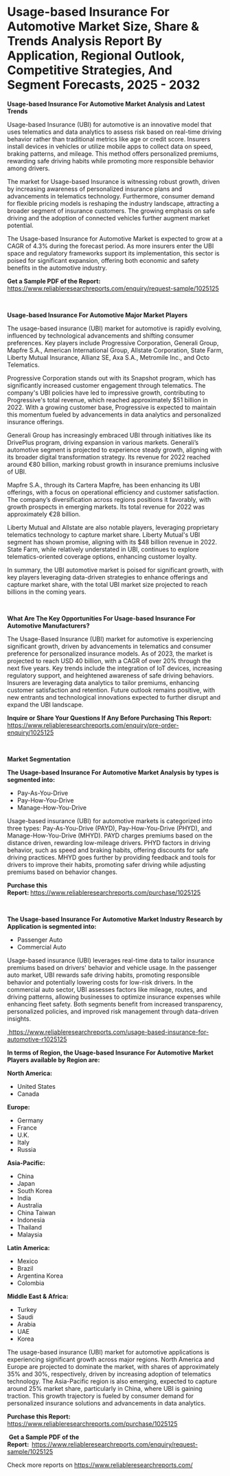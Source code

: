 <p><h1>Usage-based Insurance For Automotive Market Size, Share & Trends Analysis Report By Application, Regional Outlook, Competitive Strategies, And Segment Forecasts, 2025 - 2032</h1></p><p><strong>Usage-based Insurance For Automotive Market Analysis and Latest Trends</strong></p>
<p><p>Usage-based Insurance (UBI) for automotive is an innovative model that uses telematics and data analytics to assess risk based on real-time driving behavior rather than traditional metrics like age or credit score. Insurers install devices in vehicles or utilize mobile apps to collect data on speed, braking patterns, and mileage. This method offers personalized premiums, rewarding safe driving habits while promoting more responsible behavior among drivers.</p><p>The market for Usage-based Insurance is witnessing robust growth, driven by increasing awareness of personalized insurance plans and advancements in telematics technology. Furthermore, consumer demand for flexible pricing models is reshaping the industry landscape, attracting a broader segment of insurance customers. The growing emphasis on safe driving and the adoption of connected vehicles further augment market potential.</p><p>The Usage-based Insurance for Automotive Market is expected to grow at a CAGR of 4.3% during the forecast period. As more insurers enter the UBI space and regulatory frameworks support its implementation, this sector is poised for significant expansion, offering both economic and safety benefits in the automotive industry.</p></p>
<p><strong>Get a Sample PDF of the Report:&nbsp;</strong> <a href="https://www.reliableresearchreports.com/enquiry/request-sample/1025125?utm_campaign=2186&utm_medium=2&utm_source=Github&utm_content=ia&utm_term=11032025&utm_id=usage-based-insurance-for-automotive">https://www.reliableresearchreports.com/enquiry/request-sample/1025125</a></p>
<p>&nbsp;</p>
<p><strong>Usage-based Insurance For Automotive Major Market Players</strong></p>
<p><p>The usage-based insurance (UBI) market for automotive is rapidly evolving, influenced by technological advancements and shifting consumer preferences. Key players include Progressive Corporation, Generali Group, Mapfre S.A., American International Group, Allstate Corporation, State Farm, Liberty Mutual Insurance, Allianz SE, Axa S.A., Metromile Inc., and Octo Telematics.</p><p>Progressive Corporation stands out with its Snapshot program, which has significantly increased customer engagement through telematics. The company's UBI policies have led to impressive growth, contributing to Progressive's total revenue, which reached approximately $51 billion in 2022. With a growing customer base, Progressive is expected to maintain this momentum fueled by advancements in data analytics and personalized insurance offerings.</p><p>Generali Group has increasingly embraced UBI through initiatives like its DrivePlus program, driving expansion in various markets. Generali’s automotive segment is projected to experience steady growth, aligning with its broader digital transformation strategy. Its revenue for 2022 reached around €80 billion, marking robust growth in insurance premiums inclusive of UBI.</p><p>Mapfre S.A., through its Cartera Mapfre, has been enhancing its UBI offerings, with a focus on operational efficiency and customer satisfaction. The company’s diversification across regions positions it favorably, with growth prospects in emerging markets. Its total revenue for 2022 was approximately €28 billion.</p><p>Liberty Mutual and Allstate are also notable players, leveraging proprietary telematics technology to capture market share. Liberty Mutual's UBI segment has shown promise, aligning with its $48 billion revenue in 2022. State Farm, while relatively understated in UBI, continues to explore telematics-oriented coverage options, enhancing customer loyalty.</p><p>In summary, the UBI automotive market is poised for significant growth, with key players leveraging data-driven strategies to enhance offerings and capture market share, with the total UBI market size projected to reach billions in the coming years.</p></p>
<p>&nbsp;</p>
<p><strong>What Are The Key Opportunities For Usage-based Insurance For Automotive Manufacturers?</strong></p>
<p><p>The Usage-Based Insurance (UBI) market for automotive is experiencing significant growth, driven by advancements in telematics and consumer preference for personalized insurance models. As of 2023, the market is projected to reach USD 40 billion, with a CAGR of over 20% through the next five years. Key trends include the integration of IoT devices, increasing regulatory support, and heightened awareness of safe driving behaviors. Insurers are leveraging data analytics to tailor premiums, enhancing customer satisfaction and retention. Future outlook remains positive, with new entrants and technological innovations expected to further disrupt and expand the UBI landscape.</p></p>
<p><strong>Inquire or Share Your Questions If Any Before Purchasing This Report:</strong> <a href="https://www.reliableresearchreports.com/enquiry/pre-order-enquiry/1025125?utm_campaign=2186&utm_medium=2&utm_source=Github&utm_content=ia&utm_term=11032025&utm_id=usage-based-insurance-for-automotive">https://www.reliableresearchreports.com/enquiry/pre-order-enquiry/1025125</a></p>
<p>&nbsp;</p>
<p><strong>Market Segmentation</strong></p>
<p><strong>The Usage-based Insurance For Automotive Market Analysis by types is segmented into:</strong></p>
<p><ul><li>Pay-As-You-Drive</li><li>Pay-How-You-Drive</li><li>Manage-How-You-Drive</li></ul></p>
<p><p>Usage-based insurance (UBI) for automotive markets is categorized into three types: Pay-As-You-Drive (PAYD), Pay-How-You-Drive (PHYD), and Manage-How-You-Drive (MHYD). PAYD charges premiums based on the distance driven, rewarding low-mileage drivers. PHYD factors in driving behavior, such as speed and braking habits, offering discounts for safe driving practices. MHYD goes further by providing feedback and tools for drivers to improve their habits, promoting safer driving while adjusting premiums based on behavior changes.</p></p>
<p><strong>Purchase this Report:&nbsp;</strong><a href="https://www.reliableresearchreports.com/purchase/1025125?utm_campaign=2186&utm_medium=2&utm_source=Github&utm_content=ia&utm_term=11032025&utm_id=usage-based-insurance-for-automotive">https://www.reliableresearchreports.com/purchase/1025125</a></p>
<p>&nbsp;</p>
<p><strong>The Usage-based Insurance For Automotive Market Industry Research by Application is segmented into:</strong></p>
<p><ul><li>Passenger Auto</li><li>Commercial Auto</li></ul></p>
<p><p>Usage-based insurance (UBI) leverages real-time data to tailor insurance premiums based on drivers' behavior and vehicle usage. In the passenger auto market, UBI rewards safe driving habits, promoting responsible behavior and potentially lowering costs for low-risk drivers. In the commercial auto sector, UBI assesses factors like mileage, routes, and driving patterns, allowing businesses to optimize insurance expenses while enhancing fleet safety. Both segments benefit from increased transparency, personalized policies, and improved risk management through data-driven insights.</p></p>
<p><a href="https://www.reliableresearchreports.com/usage-based-insurance-for-automotive-r1025125?utm_campaign=2186&utm_medium=2&utm_source=Github&utm_content=ia&utm_term=11032025&utm_id=usage-based-insurance-for-automotive">&nbsp;https://www.reliableresearchreports.com/usage-based-insurance-for-automotive-r1025125</a></p>
<p><strong>In terms of Region, the Usage-based Insurance For Automotive Market Players available by Region are:</strong></p>
<p>
    <p> <strong> North America: </strong>
        <ul>
            <li>United States</li>
            <li>Canada</li>
        </ul>
        </p> 
    <p> <strong> Europe: </strong>
        <ul>
            <li>Germany</li>
            <li>France</li>
            <li>U.K.</li>
            <li>Italy</li>
            <li>Russia</li>
        </ul>
        </p> 
    <p> <strong> Asia-Pacific: </strong>
        <ul>
            <li>China</li>
            <li>Japan</li>
            <li>South Korea</li>
            <li>India</li>
            <li>Australia</li>
            <li>China Taiwan</li>
            <li>Indonesia</li>
            <li>Thailand</li>
            <li>Malaysia</li>
        </ul>
        </p> 
    <p> <strong> Latin America: </strong>
        <ul>
            <li>Mexico</li>
            <li>Brazil</li>
            <li>Argentina Korea</li>
            <li>Colombia</li>
        </ul>
        </p> 
    <p> <strong> Middle East & Africa: </strong>
        <ul>
            <li>Turkey</li>
            <li>Saudi</li>
            <li>Arabia</li>
            <li>UAE</li>
            <li>Korea</li>
        </ul>
    </p>
    </p>
<p><p>The usage-based insurance (UBI) market for automotive applications is experiencing significant growth across major regions. North America and Europe are projected to dominate the market, with shares of approximately 35% and 30%, respectively, driven by increasing adoption of telematics technology. The Asia-Pacific region is also emerging, expected to capture around 25% market share, particularly in China, where UBI is gaining traction. This growth trajectory is fueled by consumer demand for personalized insurance solutions and advancements in data analytics.</p></p>
<p><strong>Purchase this Report: </strong><a href="https://www.reliableresearchreports.com/purchase/1025125?utm_campaign=2186&utm_medium=2&utm_source=Github&utm_content=ia&utm_term=11032025&utm_id=usage-based-insurance-for-automotive">https://www.reliableresearchreports.com/purchase/1025125</a></p>
<p>&nbsp;<strong>Get a Sample PDF of the Report:&nbsp;&nbsp;</strong><a href="https://www.reliableresearchreports.com/enquiry/request-sample/1025125?utm_campaign=2186&utm_medium=2&utm_source=Github&utm_content=ia&utm_term=11032025&utm_id=usage-based-insurance-for-automotive">https://www.reliableresearchreports.com/enquiry/request-sample/1025125</a></p>
<p><strong></strong></p>
<p>Check more reports on <a href="https://www.reliableresearchreports.com/?utm_campaign=2186&utm_medium=2&utm_source=Github&utm_content=ia&utm_term=11032025&utm_id=usage-based-insurance-for-automotive">https://www.reliableresearchreports.com/</a></p>